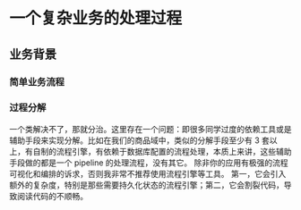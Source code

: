 # 一个复杂业务的处理过程

## 业务背景

### 简单业务流程

### 过程分解

一个类解决不了，那就分治。这里存在一个问题：即很多同学过度的依赖工具或是辅助手段来实现分解。比如在我们的商品域中，类似的分解手段至少有 3 套以上，有自制的流程引擎，有依赖于数据库配置的流程处理，本质上来讲，这些辅助手段做的都是一个 pipeline 的处理流程，没有其它。
除非你的应用有极强的流程可视化和编排的诉求，否则我非常不推荐使用流程引擎等工具。
第一，它会引入额外的复杂度，特别是那些需要持久化状态的流程引擎；第二，它会割裂代码，导致阅读代码的不顺畅。



